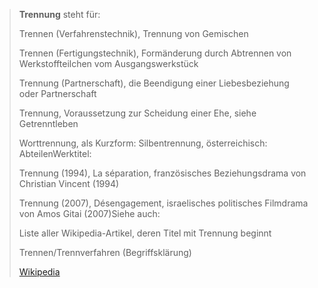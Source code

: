 > **Trennung** steht für:
>
> 
>
> Trennen (Verfahrenstechnik), Trennung von Gemischen
>
> Trennen (Fertigungstechnik), Formänderung durch Abtrennen von Werkstoffteilchen vom Ausgangswerkstück
>
> Trennung (Partnerschaft), die Beendigung einer Liebesbeziehung oder Partnerschaft
>
> Trennung, Voraussetzung zur Scheidung einer Ehe, siehe Getrenntleben
>
> Worttrennung, als Kurzform: Silbentrennung, österreichisch: AbteilenWerktitel:
>
> 
>
> Trennung (1994), La séparation, französisches Beziehungsdrama von Christian Vincent (1994)
>
> Trennung (2007), Désengagement, israelisches politisches Filmdrama von Amos Gitai (2007)Siehe auch:
>
> 
>
> Liste aller Wikipedia-Artikel, deren Titel mit Trennung beginnt
>
> Trennen/Trennverfahren (Begriffsklärung)
>
> [Wikipedia](https://de.wikipedia.org/wiki/Trennung)